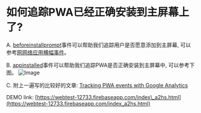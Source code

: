 # 如何追踪PWA已经正确安装到主屏幕上了?

A. [beforeinstallprompt](https://developer.mozilla.org/zh-CN/docs/Web/API/BeforeInstallPromptEvent)事件可以帮助我们追踪用户是否愿意添加到主屏幕, 可以参考[网网络应用横幅事件](https://developers.google.com/web/fundamentals/app-install-banners/?hl=zh-cn#_2)。

B. [appinstalled](https://developer.mozilla.org/en-US/docs/Web/Events/appinstalled)事件可以帮助我们追踪PWA是否正确安装到主屏幕中, 可以参考下图。 ![Image](https://github.com/xiaotong-tj/projectjaime/tree/5b3ff9ddc93a74b60a5e89a0fd88df928d214a75/pwa/resource/img/trackingAddToHomeScreen.png)

C. 附上一遍写的比较好的文章: [Tracking PWA events with Google Analytics](https://docs.google.com/document/d/15rTCnqWgzmvbjabY4uB_c9_Kox3QGRXs1xtR8Ghp1FE/edit)

DEMO link: [https://webtest-12733.firebaseapp.com/index\_a2hs.html](https://webtest-12733.firebaseapp.com/index_a2hs.html)

